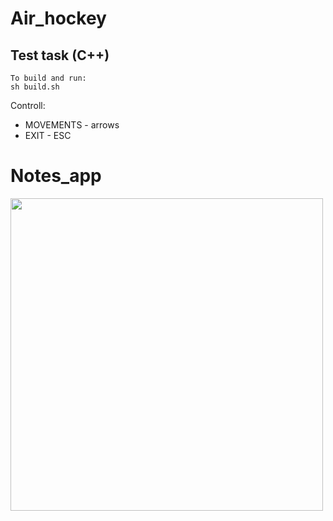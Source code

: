 # Air_hockey

Test task (C++)
---------------------------------------------------
```
To build and run:
sh build.sh
```
Controll:
- MOVEMENTS - arrows
- EXIT - ESC
# Notes_app

<img align="left" width="500" src="https://github.com/nkuchyna/Air_hockey/blob/master/air_hockey.gif">
